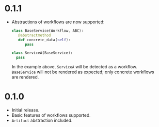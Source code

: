 # 0.1.1

* Abstractions of workflows are now supported:
  ```python
  class BaseService(Workflow, ABC):
     @abstractmethod
     def concrete_data(self):
        pass

  class ServiceA(BaseService):
    pass
  ```
  In the example above, `ServiceA` will be detected as a workflow.
  `BaseService` will not be rendered as expected; only concrete workflows
  are rendered.

# 0.1.0

* Initial release.
* Basic features of workflows supported.
* `Artifact` abstraction included.
